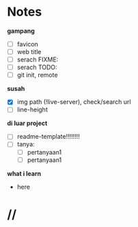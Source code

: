 # Notes

**gampang**
- [ ] favicon
- [ ] web title
- [ ] serach FIXME:
- [ ] serach TODO:
- [ ] git init, remote

**susah**
- [x] img path (!live-server), check/search url
- [ ] line-height

**di luar project**
- [ ] readme-template!!!!!!!!
- [ ] tanya:
     - [ ] pertanyaan1
     - [ ] pertanyaan1

**what i learn**
- here

# //